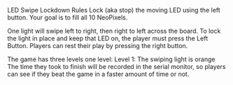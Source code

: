 LED Swipe Lockdown Rules
Lock (aka stop) the moving LED using the left button. Your goal is to fill all 10 NeoPixels.

One light will swipe left to right, then right to left across the board. To lock the light in place and keep that LED on, the player must press the Left Button. Players can rest their play by pressing the right button.

The game has three levels one level:
Level 1: The swiping light is orange The time they took to finish will be recorded in the serial monitor, so players can see if they beat the game in a faster amount of time or not.
